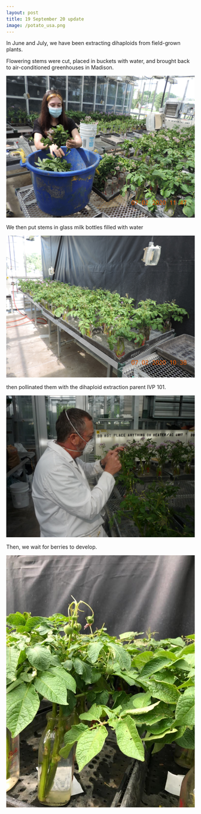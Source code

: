 ```yaml
---
layout: post
title: 19 September 20 update
image: /potato_usa.png
---
```

In June and July, we have been extracting dihaploids from field-grown plants.

Flowering stems were cut, placed in buckets with water, and brought back to air-conditioned greenhouses in Madison.

![flowers][2]

We then put stems in glass milk bottles filled with water

![filling][3]


 then pollinated them with the dihaploid extraction parent IVP 101.

![pol][4]

Then, we wait for berries to develop.

![berry][5]


[2]: /stem_bottle.jpg
[3]: /stem_in_bottle.jpg
[4]: /pollinating.jpg
[5]: /berries.jpg
